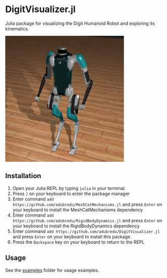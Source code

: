 # DigitVisualizer.jl
Julia package for visualizing the Digit Humanoid Robot and exploring its kinematics.

<!-- <img src="media/digitsim.gif" width="200" height="180" /> -->
![](media/digit.png)

## Installation
1. Open your Julia REPL by typing  `julia` in your terminal.
2. Press `]` on your keyboard to enter the package manager
3. Enter command `add https://github.com/adubredu/MeshCatMechanisms.jl` and press `Enter` on your keyboard to install the MeshCatMechanisms dependency
4. Enter command `add https://github.com/adubredu/RigidBodyDynamics.jl` and press `Enter` on your keyboard to install the RigidBodyDynamics dependency
5. Enter command `add https://github.com/adubredu/DigitVisualizer.jl` and press `Enter` on your keyboard to install this package.
6. Press the `Backspace` key on your keyboard to return to the REPL

## Usage
See the [examples](examples) folder for usage examples.